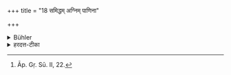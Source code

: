 +++
title = "18 समिद्धम् अग्निम् पाणिना"

+++

<details><summary>Bühler</summary>

18. He shall sweep the place around the fire after it has been made to burn (by the addition of fuel), with his hand, and not with the broom (of Kuśa grass). [^10] 


[^10]:  Āp. Gṛ. Sū. II, 22.
</details>

<details><summary>हरदत्त-टीका</summary>

## सूत्रम्
समिद्धमग्निं पाणिना परिसमूहेन्न समूहन्या ॥ १८ ॥  
## टिप्पनी
सामिदाधाने समिद्धमग्निं पाणिनैव परिसमूहेत्, न समूहन्या । समूहनी सम्मार्जनी दर्भनिर्मिता वेदाकृतिः, आचारात् ॥ १८ ॥
</details>
